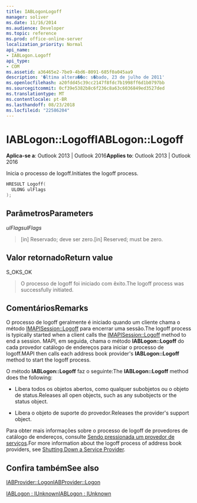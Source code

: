 ```yaml
---
title: IABLogonLogoff
manager: soliver
ms.date: 11/16/2014
ms.audience: Developer
ms.topic: reference
ms.prod: office-online-server
localization_priority: Normal
api_name:
- IABLogon.Logoff
api_type:
- COM
ms.assetid: a36465e2-7be9-4bd6-8091-685f0a045aa9
description: '�ltima altera��o: s�bado, 23 de julho de 2011'
ms.openlocfilehash: a20fdd45c39cc2147f8fdc7b1998ff6d1b0797bb
ms.sourcegitcommit: 0cf39e5382b8c6f236c8a63c6036849ed3527ded
ms.translationtype: MT
ms.contentlocale: pt-BR
ms.lasthandoff: 08/23/2018
ms.locfileid: "22586204"
---
```

# <a name="iablogonlogoff"></a><span data-ttu-id="4d361-103">IABLogon::Logoff</span><span class="sxs-lookup"><span data-stu-id="4d361-103">IABLogon::Logoff</span></span>

  
  
<span data-ttu-id="4d361-104">**Aplica-se a**: Outlook 2013 | Outlook 2016</span><span class="sxs-lookup"><span data-stu-id="4d361-104">**Applies to**: Outlook 2013 | Outlook 2016</span></span> 
  
<span data-ttu-id="4d361-105">Inicia o processo de logoff.</span><span class="sxs-lookup"><span data-stu-id="4d361-105">Initiates the logoff process.</span></span>
  
```cpp
HRESULT Logoff(
  ULONG ulFlags
);
```

## <a name="parameters"></a><span data-ttu-id="4d361-106">Parâmetros</span><span class="sxs-lookup"><span data-stu-id="4d361-106">Parameters</span></span>

 <span data-ttu-id="4d361-107">_ulFlags_</span><span class="sxs-lookup"><span data-stu-id="4d361-107">_ulFlags_</span></span>
  
> <span data-ttu-id="4d361-108">[in] Reservado; deve ser zero.</span><span class="sxs-lookup"><span data-stu-id="4d361-108">[in] Reserved; must be zero.</span></span>
    
## <a name="return-value"></a><span data-ttu-id="4d361-109">Valor retornado</span><span class="sxs-lookup"><span data-stu-id="4d361-109">Return value</span></span>

<span data-ttu-id="4d361-110">S_OK</span><span class="sxs-lookup"><span data-stu-id="4d361-110">S_OK</span></span> 
  
> <span data-ttu-id="4d361-111">O processo de logoff foi iniciado com êxito.</span><span class="sxs-lookup"><span data-stu-id="4d361-111">The logoff process was successfully initiated.</span></span>
    
## <a name="remarks"></a><span data-ttu-id="4d361-112">Comentários</span><span class="sxs-lookup"><span data-stu-id="4d361-112">Remarks</span></span>

<span data-ttu-id="4d361-113">O processo de logoff geralmente é iniciado quando um cliente chama o método [IMAPISession::Logoff](imapisession-logoff.md) para encerrar uma sessão.</span><span class="sxs-lookup"><span data-stu-id="4d361-113">The logoff process is typically started when a client calls the [IMAPISession::Logoff](imapisession-logoff.md) method to end a session.</span></span> <span data-ttu-id="4d361-114">MAPI, em seguida, chama o método **IABLogon::Logoff** do cada provedor catálogo de endereços para iniciar o processo de logoff.</span><span class="sxs-lookup"><span data-stu-id="4d361-114">MAPI then calls each address book provider's **IABLogon::Logoff** method to start the logoff process.</span></span> 
  
<span data-ttu-id="4d361-115">O método **IABLogon::Logoff** faz o seguinte:</span><span class="sxs-lookup"><span data-stu-id="4d361-115">The **IABLogon::Logoff** method does the following:</span></span> 
  
- <span data-ttu-id="4d361-116">Libera todos os objetos abertos, como qualquer subobjetos ou o objeto de status.</span><span class="sxs-lookup"><span data-stu-id="4d361-116">Releases all open objects, such as any subobjects or the status object.</span></span>
    
- <span data-ttu-id="4d361-117">Libera o objeto de suporte do provedor.</span><span class="sxs-lookup"><span data-stu-id="4d361-117">Releases the provider's support object.</span></span>
    
<span data-ttu-id="4d361-118">Para obter mais informações sobre o processo de logoff de provedores de catálogo de endereços, consulte [Sendo pressionada um provedor de serviços](shutting-down-a-service-provider.md).</span><span class="sxs-lookup"><span data-stu-id="4d361-118">For more information about the logoff process of address book providers, see [Shutting Down a Service Provider](shutting-down-a-service-provider.md).</span></span>
  
## <a name="see-also"></a><span data-ttu-id="4d361-119">Confira também</span><span class="sxs-lookup"><span data-stu-id="4d361-119">See also</span></span>



[<span data-ttu-id="4d361-120">IABProvider::Logon</span><span class="sxs-lookup"><span data-stu-id="4d361-120">IABProvider::Logon</span></span>](iabprovider-logon.md)
  
[<span data-ttu-id="4d361-121">IABLogon : IUnknown</span><span class="sxs-lookup"><span data-stu-id="4d361-121">IABLogon : IUnknown</span></span>](iablogoniunknown.md)

